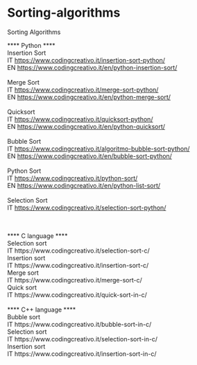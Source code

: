 # Sorting-algorithms
Sorting Algorithms

**** Python ****
<br>Insertion Sort
<br>IT
https://www.codingcreativo.it/insertion-sort-python/
<br> EN
https://www.codingcreativo.it/en/python-insertion-sort/
<br>
<br>
Merge Sort
<br>IT
https://www.codingcreativo.it/merge-sort-python/
<br>EN
https://www.codingcreativo.it/en/python-merge-sort/
<br>
<br>
Quicksort
<br>IT https://www.codingcreativo.it/quicksort-python/
<br>EN
https://www.codingcreativo.it/en/python-quicksort/
<br>
<br>
Bubble Sort
<br>IT https://www.codingcreativo.it/algoritmo-bubble-sort-python/
<br>EN https://www.codingcreativo.it/en/bubble-sort-python/
<br>
<br>
Python Sort
<br>IT https://www.codingcreativo.it/python-sort/
<br>EN https://www.codingcreativo.it/en/python-list-sort/
<br>
<br>
Selection Sort
<br>IT
https://www.codingcreativo.it/selection-sort-python/

<br>
<br>
**** C language ****
<br>Selection sort
<br>IT https://www.codingcreativo.it/selection-sort-c/
<br>
Insertion sort
<br>IT https://www.codingcreativo.it/insertion-sort-c/
<br>Merge sort
<br>IT https://www.codingcreativo.it/merge-sort-c/
<br>Quick sort
<br>IT https://www.codingcreativo.it/quick-sort-in-c/
<br>
<br>
**** C++ language ****
<br> Bubble sort
<br>IT https://www.codingcreativo.it/bubble-sort-in-c/
<br> Selection sort
<br>IT https://www.codingcreativo.it/selection-sort-in-c/
<br>Insertion sort
<br>IT https://www.codingcreativo.it/insertion-sort-in-c/
